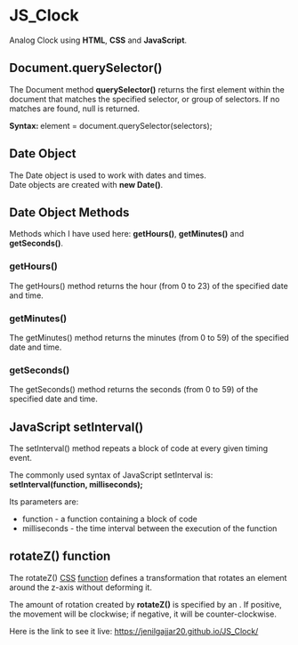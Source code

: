 # JS_Clock

Analog Clock using <b>HTML</b>, <b>CSS</b> and <b>JavaScript</b>.

## Document.querySelector()
The Document method <b>querySelector()</b> returns the first element within the document that matches the specified selector, or group of selectors. 
If no matches are found, null is returned.

<b>Syntax: </b>
element = document.querySelector(selectors);

## Date Object
The Date object is used to work with dates and times.<br>
Date objects are created with <b>new Date()</b>.

## Date Object Methods
Methods which I have used here: <b>getHours()</b>, <b>getMinutes()</b> and <b>getSeconds()</b>.<br>

### getHours()
The getHours() method returns the hour (from 0 to 23) of the specified date and time.

### getMinutes()
The getMinutes() method returns the minutes (from 0 to 59) of the specified date and time.

### getSeconds()
The getSeconds() method returns the seconds (from 0 to 59) of the specified date and time.

## JavaScript setInterval()
The setInterval() method repeats a block of code at every given timing event.

The commonly used syntax of JavaScript setInterval is:<br>
<b>setInterval(function, milliseconds);</b>

Its parameters are:
<ul>
<li>function - a function containing a block of code</li>
<li>milliseconds - the time interval between the execution of the function</li>
</ul>

## rotateZ() function
The rotateZ() <a href="https://developer.mozilla.org/en-US/docs/Web/CSS">CSS</a> <a href="https://developer.mozilla.org/en-US/docs/Web/CSS/CSS_Functions">function</a> 
defines a transformation that rotates an element around the z-axis without deforming it.

The amount of rotation created by <b>rotateZ()</b> is specified by an <b><angle></b>. If positive, the movement will be clockwise; if negative, it will be counter-clockwise.


Here is the link to see it live: https://jenilgajjar20.github.io/JS_Clock/ 
